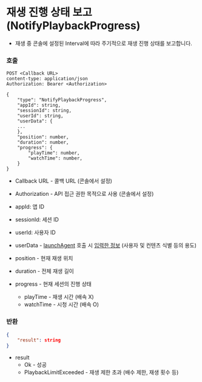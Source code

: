 # 재생 진행 상태 보고 (NotifyPlaybackProgress)

* 재생 중 콘솔에 설정된 Interval에 따라 주기적으로 재생 진행 상태를 보고합니다.

### 호출

```http
POST <Callback URL>
content-type: application/json
Authorization: Bearer <Authorization>

{
    "type": "NotifyPlaybackProgress",
    "appId": string,
    "sessionId": string,
    "userId": string,
    "userData": {
    ...
    },
    "position": number,
    "duration": number,
    "progress": { 
        "playTime": number,
        "watchTime": number,
    }
}
```

* Callback URL - 콜백 URL (콘솔에서 설정)
* Authorization - API 접근 권한 목적으로 사용 (콘솔에서 설정)

* appId:  앱 ID
* sessionId: 세션 ID
* userId: 사용자 ID
* userData - [launchAgent](../desktop/how-to-use/launch-agent.html) 호출 시 [입력한 정보](../desktop/how-to-use/launch-agent.html#drm) (사용자 및 컨텐츠 식별 등의 용도)
* position - 현재 재생 위치
* duration - 전체 재생 길이
* progress - 현재 세션의 진행 상태
    * playTime - 재생 시간 (배속 X)
    * watchTime - 시청 시간 (배속 O)

### 반환

```json
{
    "result": string
}
```

* result
    * Ok - 성공
    * PlaybackLimitExceeded - 재생 제한 초과 (배수 제한, 재생 횟수 등)
